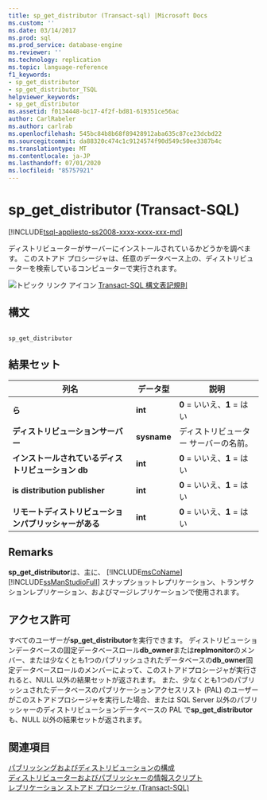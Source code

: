 ```yaml
---
title: sp_get_distributor (Transact-sql) |Microsoft Docs
ms.custom: ''
ms.date: 03/14/2017
ms.prod: sql
ms.prod_service: database-engine
ms.reviewer: ''
ms.technology: replication
ms.topic: language-reference
f1_keywords:
- sp_get_distributor
- sp_get_distributor_TSQL
helpviewer_keywords:
- sp_get_distributor
ms.assetid: f0134448-bc17-4f2f-bd81-619351ce56ac
author: CarlRabeler
ms.author: carlrab
ms.openlocfilehash: 545bc84b8b68f89428912aba635c87ce23dcbd22
ms.sourcegitcommit: da88320c474c1c9124574f90d549c50ee3387b4c
ms.translationtype: MT
ms.contentlocale: ja-JP
ms.lasthandoff: 07/01/2020
ms.locfileid: "85757921"
---
```

# <a name="sp_get_distributor-transact-sql"></a>sp_get_distributor (Transact-SQL)
[!INCLUDE[tsql-appliesto-ss2008-xxxx-xxxx-xxx-md](../../includes/applies-to-version/sqlserver.md)]

  ディストリビューターがサーバーにインストールされているかどうかを調べます。 このストアド プロシージャは、任意のデータベース上の、ディストリビューターを検索しているコンピューターで実行されます。  
  
 ![トピック リンク アイコン](../../database-engine/configure-windows/media/topic-link.gif "トピック リンク アイコン") [Transact-SQL 構文表記規則](../../t-sql/language-elements/transact-sql-syntax-conventions-transact-sql.md)  
  
## <a name="syntax"></a>構文  
  
```  
  
sp_get_distributor   
```  
  
## <a name="result-sets"></a>結果セット  
  
|列名|データ型|説明|  
|-----------------|---------------|-----------------|  
|**ら**|**int**|**0** = いいえ、**1** = はい|  
|**ディストリビューションサーバー**|**sysname**|ディストリビューター サーバーの名前。|  
|**インストールされているディストリビューション db**|**int**|**0** = いいえ、**1** = はい|  
|**is distribution publisher**|**int**|**0** = いいえ、**1** = はい|  
|**リモートディストリビューションパブリッシャーがある**|**int**|**0** = いいえ、**1** = はい|  
  
## <a name="remarks"></a>Remarks  
 **sp_get_distributor**は、主に、 [!INCLUDE[msCoName](../../includes/msconame-md.md)] [!INCLUDE[ssManStudioFull](../../includes/ssmanstudiofull-md.md)] スナップショットレプリケーション、トランザクションレプリケーション、およびマージレプリケーションで使用されます。  
  
## <a name="permissions"></a>アクセス許可  
 すべてのユーザーが**sp_get_distributor**を実行できます。 ディストリビューションデータベースの固定データベースロール**db_owner**または**replmonitor**のメンバー、または少なくとも1つのパブリッシュされたデータベースの**db_owner**固定データベースロールのメンバーによって、このストアドプロシージャが実行されると、NULL 以外の結果セットが返されます。 また、少なくとも1つのパブリッシュされたデータベースのパブリケーションアクセスリスト (PAL) のユーザーがこのストアドプロシージャを実行した場合、または SQL Server 以外のパブリッシャーのディストリビューションデータベースの PAL で**sp_get_distributor**も、NULL 以外の結果セットが返されます。  
  
## <a name="see-also"></a>関連項目  
 [パブリッシングおよびディストリビューションの構成](../../relational-databases/replication/configure-publishing-and-distribution.md)   
 [ディストリビューターおよびパブリッシャーの情報スクリプト](../../relational-databases/replication/administration/distributor-and-publisher-information-script.md)   
 [レプリケーション ストアド プロシージャ &#40;Transact-SQL&#41;](../../relational-databases/system-stored-procedures/replication-stored-procedures-transact-sql.md)  
  
  
